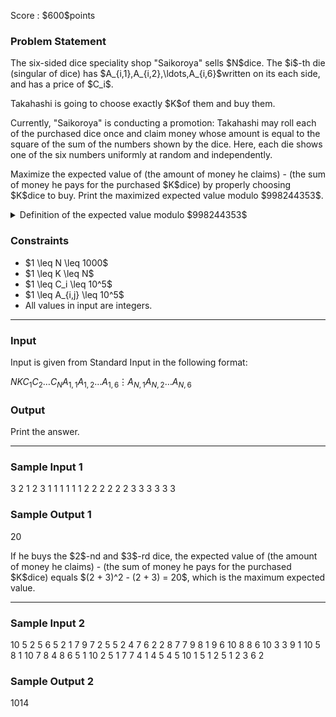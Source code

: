 
<div>

<span>

<span>

<p>
Score : $600$points
</p>

<div>

<section>

### **Problem Statement**

<p>
The six-sided dice speciality shop "Saikoroya" sells $N$dice.  The $i$-th die (singular of dice) has $A_{i,1},A_{i,2},\ldots,A_{i,6}$written on its each side, and has a price of $C_i$.
</p>

<p>
Takahashi is going to choose exactly $K$of them and buy them.
</p>

<p>
Currently, "Saikoroya" is conducting a promotion: Takahashi may roll each of the purchased dice once and claim money whose amount is equal to the square of the sum of the numbers shown by the dice.  Here, each die shows one of the six numbers uniformly at random and independently.
</p>

<p>
Maximize the expected value of (the amount of money he claims) - (the sum of money he pays for the purchased $K$dice) by properly choosing $K$dice to buy.  Print the maximized expected value modulo $998244353$.
</p>

<details>

<summary>
Definition of the expected value modulo $998244353$
</summary>

<p>
We can prove that the sought expected value is always a rational number.
Moreover, under the Constraints of this problem, the sought expected value can be expressed by an irreducible fraction $\frac{y}{x}$where $x$is indivisible by $998244353$.
</p>

<p>
In this case, we can uniquely determine the integer $z$between $0$and $998244352$(inclusive) such that $xz \equiv y \pmod{998244353}$.  Print such $z$.
</p>

</details>

</section>

</div>

<div>

<section>

### **Constraints**

<ul>

<li>
$1 \leq N \leq 1000$
</li>

<li>
$1 \leq K \leq N$
</li>

<li>
$1 \leq C_i \leq 10^5$
</li>

<li>
$1 \leq A_{i,j} \leq 10^5$
</li>

<li>
All values in input are integers.
</li>

</ul>

</section>

</div>

---

<div>

<div>

<section>

### **Input**

<p>
Input is given from Standard Input in the following format:
</p>

<div>

$N$$K$$C_1$$C_2$$\ldots$$C_N$$A_{1,1}$$A_{1,2}$$\ldots$$A_{1,6}$$\vdots$$A_{N,1}$$A_{N,2}$$\ldots$$A_{N,6}$
</div>

</section>

</div>

<div>

<section>

### **Output**

<p>
Print the answer.
</p>

</section>

</div>

</div>

---

<div>

<section>

### **Sample Input 1**

<div>

3 2
1 2 3
1 1 1 1 1 1
2 2 2 2 2 2
3 3 3 3 3 3

</div>

</section>

</div>

<div>

<section>

### **Sample Output 1**

<div>

20

</div>

<p>
If he buys the $2$-nd and $3$-rd dice, the expected value of (the amount of money he claims) - (the sum of money he pays for the purchased $K$dice) equals $(2 + 3)^2 - (2 + 3) = 20$, which is the maximum expected value.
</p>

</section>

</div>

---

<div>

<section>

### **Sample Input 2**

<div>

10 5
2 5 6 5 2 1 7 9 7 2
5 5 2 4 7 6
2 2 8 7 7 9
8 1 9 6 10 8
8 6 10 3 3 9
1 10 5 8 1 10
7 8 4 8 6 5
1 10 2 5 1 7
7 4 1 4 5 4
5 10 1 5 1 2
5 1 2 3 6 2

</div>

</section>

</div>

<div>

<section>

### **Sample Output 2**

<div>

1014

</div>

</section>

</div>

</span>

</span>

</div>
